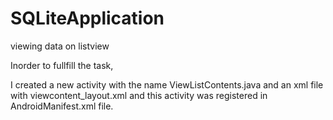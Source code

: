 # SQLiteApplication
viewing data on listview

Inorder to fullfill the task, 

I created a new activity with the name ViewListContents.java and an xml file with viewcontent_layout.xml and this activity was registered in AndroidManifest.xml file.


